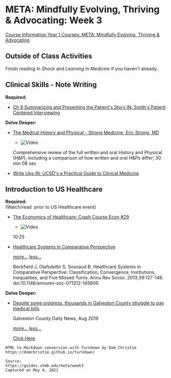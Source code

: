 # META: Mindfully Evolving, Thriving & Advocating: Week 3

[Course Information Year 1 Courses: META: Mindfully Evolving, Thriving & Advocating](/usmle/meta/course-information.md)

## Outside of Class Activities

Finish reading _In Shock_ and _Learning in Medicine_ if you haven't already.

## Clinical Skills - Note Writing

**Required:**

*   [Ch 9 Summarizing and Presenting the Patient's Story IN: Smith's Patient Centered Interviewing](http://libux.utmb.edu/login?url=https://accessmedicine.mhmedical.com/content.aspx?bookid=2446&sectionid=193676936)
    

**Delve Deeper:**

*   [The Medical History and Physical - Strong Medicine, Eric Strong, MD](https://youtu.be/0BfkBC34U38)
    
    *   ![Video](//libapps.s3.amazonaws.com/sites/998/icons/11712/PlayButton.png "Video  ")
    
    Comprehensive review of the full written and oral History and Physical (H&P), including a comparison of how written and oral H&Ps differ; 30 min 08 sec
    
*   [Write Ups IN: UCSD's a Practical Guide to Clinical Medicine](https://meded.ucsd.edu/clinicalmed/write.htm)
    

## Introduction to US Healthcare

**Required:**  
(Watch/read  prior to US Healthcare event)

*   [The Economics of Healthcare: Crash Course Econ #29](https://youtu.be/cbBKoyjFLUY)
    
    *   ![Video](//libapps.s3.amazonaws.com/sites/998/icons/11712/PlayButton.png "Video  ")
    
    10:25
    
*   [Healthcare Systems in Comparative Perspective](http://libux.utmb.edu/login?url=https://doi.org/10.1146/annurev-soc-071312-145609)
    
    [more...](javascript:void(0);) [less...](javascript:void(0);)
    
    Beckfield J, Olafsdottir S, Sosnaud B. Healthcare Systems in Comparative Perspective: Classification, Convergence, Institutions, Inequalities, and Five Missed Turns. Annu Rev Sociol. 2013;39:127-146. doi:10.1146/annurev-soc-071312-145609
    

**Delve Deeper:**

*   [Despite some progress, thousands in Galveston County struggle to pay medical bills](https://www.galvnews.com/news/article_e992f2eb-7f3e-53a2-ba12-8f9ceb426701.html)
    
    Galveston County Daily News, Aug 2019
    
    [more...](javascript:void(0);) [less...](javascript:void(0);)
    
    [Click Here](https://liveutmb-my.sharepoint.com/:b:/g/personal/jtrumble_utmb_edu/EcEetu5FXpRNqV9I2S2DgTkB2slPp8fSv6unB9425h_zHA?e=yRM3Rb)

```
HTML to Markdown conversion with Turndown by Dom Christie
https://domchristie.github.io/turndown/

Source:
https://guides.utmb.edu/meta/week3
Captured on May 4, 2021
```
